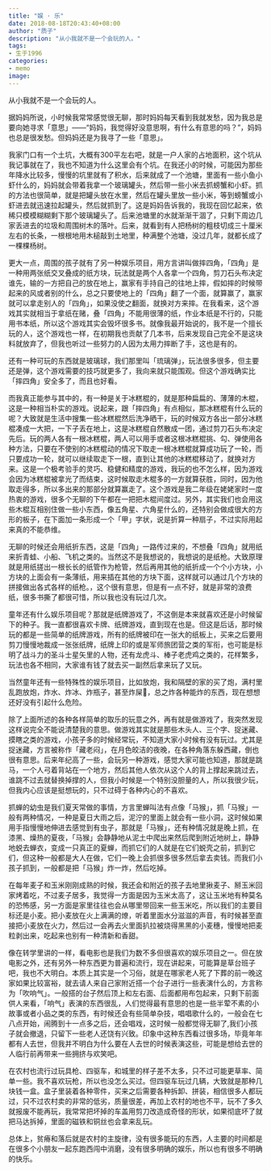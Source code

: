 ```yaml
---
title: "娱 · 乐"
date: 2018-08-18T20:43:40+08:00
author: "质子"
description: "从小我就不是一个会玩的人。"
tags:
- 生于1996
categories: 
- memo
image: 
---
```


从小我就不是一个会玩的人。
<!--more-->

据妈妈所说，小时候我常常感觉很无聊，那时妈妈每天看到我就发愁，因为我总是要向她寻求「意思」——“妈妈，我觉得好没意思啊，有什么有意思的吗？”，妈妈也总是很发愁。但妈妈还是为我寻了一些「意思」。 

我家门口有一个土坑，大概有300平左右吧，就是一户人家的占地面积，这个坑从我记事就在了，我也不知道为什么这里会有个坑。在我还小的时候，可能因为那些年降水比较多，慢慢的坑里就有了积水，后来就成了一个池塘，里面有一些小鱼小虾什么的，妈妈就会带着我拿一个玻璃罐头，然后带一些小米去抓螃蟹和小虾。抓的方法也很简单，就是把罐头放在水里，然后在罐头里放一些小米，等到螃蟹或小虾进去就迅速拉起罐头，然后就抓到了。这是妈妈告诉我的，我现在回忆起来，依稀只模模糊糊剩下那个玻璃罐头了。后来池塘里的水就渐渐干涸了，只剩下周边几家丢进去的垃圾和周围树木的落叶。后来，就看到有人把杨树的粗枝切成三十厘米左右的长条，一根根地用木槌敲到土地里，种满整个池塘，没过几年，就都长成了一棵棵杨树。 

更大一点，周围的孩子就有了另一种娱乐项目，用方言讲叫做摔四角，「四角」是一种用两张纸交叉叠成的纸方块，玩法就是两个人各拿一个四角，剪刀石头布决定谁先，输的一方把自己的放在地上，赢家有手持自己的往地上摔，假如摔的时候带起来的风或者别的什么，总之只要使地上的「四角」翻了一个面，就算赢了，赢家就可以拿走别人的「四角」，如果没使之翻面，就换对方来摔。在我看来，这个游戏其实就相当于拿纸在赌，叠「四角」不能用很薄的纸，作业本纸是不行的，只能用书本纸，所以这个游戏其实会毁坏很多书。就像我最开始说的，我不是一个擅长玩的人，这个游戏也一样，在初期我也贡献了几本书，后来发现自己完全不是这块料就放弃了，但我也听过一些努力的人因为太用力摔断了手，这也是有的。 

还有一种可玩的东西就是玻璃球，我们那里叫「琉璃弹」，玩法很多很多，但主要还是弹，这个游戏需要的技巧就更多了，我向来就只能围观。但这个游戏确实比「摔四角」安全多了，而且也好看。 

而我真正能参与其中的，有一种是关于冰糕棍的，就是那种扁扁的、薄薄的木棍，这是一种相当朴实的游戏。说起来，跟「摔四角」有点相似，那冰糕棍有什么玩的呢？大致就是生活中搜集一些冰糕棍然后洗净晒干，玩的时候双方各出一部分冰糕棍凑成一大把，一下子丢在地上，这是冰糕棍自然散成一团，通过剪刀石头布决定先后。玩的两人各有一根冰糕棍，两人可以用手或者这根冰糕棍挑、勾、弹使用各种方法，只要在不使别的冰糕棍动的情况下取走一根冰糕棍就算成功玩了一轮，而只要成功一轮，就可以继续取走下一根，直到让其他的冰糕棍移动了，就换对方来。这是一个极考验手的灵巧、稳健和精度的游戏，我玩的也不怎么样，因为游戏会因为冰糕棍被拿光了而结束，这时候取走木棍多的一方就算获胜，同时，因为他取走得多，所以多出来的那部分就算赢走了。这个游戏是我二年级在姥姥家时一度热衷的游戏，很多个无聊的下午都在一把把木棍间度过。另外，其实我们也会用这些木棍互相别住做一些小东西，像五角星、六角星什么的，还特别会做成很大的方形的板子，在下面加一条形成一个「甲」字状，说是折算一种扇子，不过实际用起来真的不能恭维。 

无聊的时候还会用纸折东西，这是「四角」一路传过来的，不想叠「四角」就用纸来折青蛙、小船、飞机之类的。当然这不是我想说的，我想说的是纸枪。大致原理就是用纸搓出一根长长的纸管作为枪管，然后再用其他的纸折成一个个小方块，小方块的上面会有一条薄纸，用来插在其他的方块下面，这样就可以通过几个方块的拼接做出各式各样的纸枪。，这个很有意思，但是有一点不好，就是非常的浪费纸，很多书撕了都很可惜，所以我也没有玩过几次。 

童年还有什么娱乐项目呢？那就是纸牌游戏了，不这倒是本来就喜欢还是小时候留下的种子。我一直都很喜欢卡牌、纸牌游戏，直到现在也是。但这是后话，那时候玩的都是一些简单的纸牌游戏，所有的纸牌被印在一张大的纸板上，买来之后要用剪刀慢慢地裁成一张张纸牌，纸牌上印的或是军师旅团营之类的军衔，也可能是标明了战斗力的圣斗士星矢里的人物，还有龙虎斗、棒子老虎鸡之类的，花样繁多，玩法也各不相同，大家谁有钱了就去买一副然后拿来玩了又玩。 

当然童年还有一些特殊性的娱乐项目，比如放炮，我和隔壁的家的买了炮，满村里乱跑放炮，炸水、炸冰、炸瓶子，甚至炸屎🌚，总之炸各种能炸的东西，现在想想还好没有引起什么危险。 

除了上面所述的各种各样简单的取乐的玩意之外，再有就是做游戏了，我突然发现这样说完全不能说清楚我的意思。做游戏其实就是那些木头人、三个字、捉迷藏、摸瞎之类的游戏，小孩子多的时候经常玩，不知道大家小时候有没有玩过。尤其是捉迷藏，方言被称作「藏老闷」，在月色皎洁的夜晚，在各种角落东躲西藏，倒也很有意思。后来年纪高了一些，会玩另一种游戏，感觉大家可能也知道，那就是跳马，一个人弓着背站在一个地方，然后其他人依次从这个人的背上撑起来跳过去，谁跳不过去就替换掉撑的人，但我小时候是一个特别没胆量的人，所以我很少玩，但我内心应该是挺想玩的，只不过碍于各种内心的不喜欢。

抓蝉的幼虫是我们夏天常做的事情，方言里蝉叫法有点像「马猴」，抓「马猴」一般有两种情况，一种是夏日大雨之后，泥泞的里面上就会有一些小洞，这时候如果用手指慢慢地伸进去感觉到有虫子，那就是「马猴」，还有种情况就是晚上抓，在漆黑、燥热的夏夜，「马猴」会静静地从泥土中爬出来然后爬到附近地树上，静静地蜕去蝉衣，变成一只真正的夏蝉，而抓它们的人就是在它们蜕壳之前，抓到它们，但这种一般都是大人在做，它们一晚上会抓很多很多然后拿去卖钱。而我们小孩子抓到，一般都是把「马猴」炸一炸，然后吃掉。 

在每年麦子和玉米刚刚成熟的时候，我还会和附近的孩子去地里揪麦子、掰玉米回家烤着吃，不过麦子居多，我觉得一方面是因为玉米太高了，这让玉米地有种莫名的恐怖感，另一方面是家里往往也会从哪里带回来一些玉米吃，所以我们的主要目标还是小麦。把小麦放在火上满满的燎，听着里面水分滋滋的声音，有时候甚至直接把小麦放在火力，然后过一会再去火里面扒拉被烧得黑黑的小麦穗，慢慢地把麦粒剥出来，吃起来也别有一种清新和香甜。 

像在转学里讲的一样，看电影也是我们为数不多但很喜欢的娱乐项目之一。但在放电影之外，还有另外一种东西更为普遍和流行，现在讲起来，可能算是草台班子吧，我也不大明白。本质上其实是一个习俗，就是在哪家老人死了下葬的前一晚这家如果比较富裕，就去请人来自己家附近搭一个台子进行一些表演什么的，方言称为「吹响气」。一般搭的台子然后顶上和左右面、后面都用布包起来，只剩下前面供人来看，「响气」表演的东西很乱，人们觉得最有意思的也是一些半荤不素的小故事或者小品之类的东西，有时候还会有些简单杂技，唱唱歌什么的，一般会在七八点开始，闹腾到十一点多之后，还会唱戏，这时候一般都觉得无聊了,我们小孩子就会撤退，只留下一些老人还饶有兴致。印象中这种东西看过很多场，毕竟年年都有人去世，但我并不明白为什么要在人去世的时候表演这些，可能是想给去世的人临行前再带来一些拥挤与欢笑吧。 

在农村也流行过玩具枪、四驱车，和城里的样子差不太多，只不过可能更草率、简单一些。我不喜欢玩枪，所以也没怎么买过。但四驱车玩过几辆，大致就是那种几块钱一盒。盒子里装着各种零件，买来之后需要各种拆卸、拼装，相信很多人都玩过，只不过农村卖的非常的低劣，质量很差，再加上农村的地也不平，玩不了多久就报废不能再玩，我常常把坏掉的车盖用剪刀改造成奇怪的形状，如果彻底坏了就把马达拆掉，里面的磁铁和铜丝也会拿来乱玩。 

总体上，贫瘠和落后就是农村的主旋律，没有很多能玩的东西，人主要的时间都是在很多个小朋友一起东跑西闯中消磨，没有很多明确的娱乐，所以也有很多不明确的快乐。